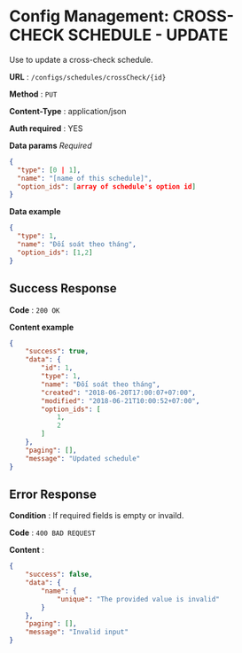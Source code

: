 # Config Management: CROSS-CHECK SCHEDULE - UPDATE

Use to update a cross-check schedule.

**URL** : `/configs/schedules/crossCheck/{id}`

**Method** : `PUT`

**Content-Type** : application/json

**Auth required** : YES

**Data params**
    _Required_

```json
{
  "type": [0 | 1],
  "name": "[name of this schedule]",
  "option_ids": [array of schedule's option id]
}
```

**Data example**

```json
{
  "type": 1,
  "name": "Đối soát theo tháng",
  "option_ids": [1,2]
}
```

## Success Response

**Code** : `200 OK`

**Content example**

```json
{
    "success": true,
    "data": {
        "id": 1,
        "type": 1,
        "name": "Đối soát theo tháng",
        "created": "2018-06-20T17:00:07+07:00",
        "modified": "2018-06-21T10:00:52+07:00",
        "option_ids": [
            1,
            2
        ]
    },
    "paging": [],
    "message": "Updated schedule"
}
```

## Error Response

**Condition** : If required fields is empty or invaild.

**Code** : `400 BAD REQUEST`

**Content** :

```json
{
    "success": false,
    "data": {
        "name": {
            "unique": "The provided value is invalid"
        }
    },
    "paging": [],
    "message": "Invalid input"
}
```